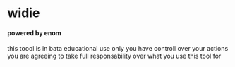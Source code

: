 <h1>widie</h1>
<h4>powered by enom</h4>
this toool is in bata
educational use only
you have controll over your actions
you are agreeing to take full responsability over what you use this tool for 
